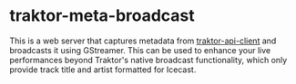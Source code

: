traktor-meta-broadcast
========================

This is a web server that captures metadata from [traktor-api-client](https://github.com/ErikMinekus/traktor-api-client) and broadcasts it using GStreamer. This can be used to enhance your live performances beyond Traktor's native broadcast functionality, which only provide track title and artist formatted for Icecast.


